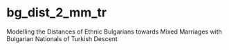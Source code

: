 # bg_dist_2_mm_tr
Modelling the Distances of Ethnic Bulgarians towards Mixed Marriages with Bulgarian Nationals of Turkish Descent
